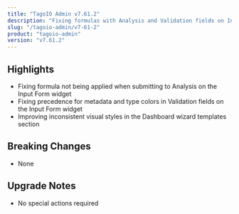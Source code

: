 ```yaml
---
title: "TagoIO Admin v7.61.2"
description: "Fixing formulas with Analysis and Validation fields on Input Form"
slug: "/tagoio-admin/v7-61-2"
product: "tagoio-admin"
version: "v7.61.2"
---
```


## Highlights

- Fixing formula not being applied when submitting to Analysis on the Input Form widget
- Fixing precedence for metadata and type colors in Validation fields on the Input Form widget
- Improving inconsistent visual styles in the Dashboard wizard templates section

## Breaking Changes

- None

## Upgrade Notes

- No special actions required
